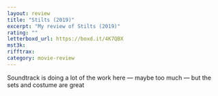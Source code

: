 ```yaml
---
layout: review
title: "Stilts (2019)"
excerpt: "My review of Stilts (2019)"
rating: ""
letterboxd_url: https://boxd.it/4K7QBX
mst3k:
rifftrax:
category: movie-review
---
```


Soundtrack is doing a lot of the work here — maybe too much — but the sets and costume are great
